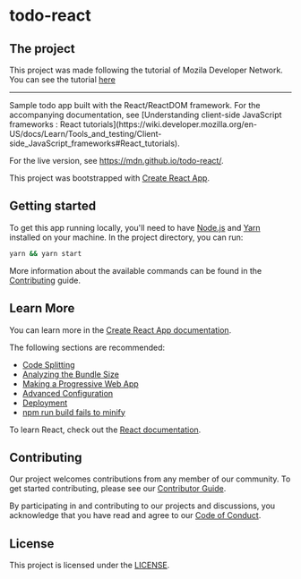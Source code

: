 # todo-react

## The project

This project was made following the tutorial of Mozila Developer Network. You can see the tutorial [here](https://developer.mozilla.org/en-US/docs/Learn/Tools_and_testing/Client-side_JavaScript_frameworks)
<hr>
Sample todo app built with the React/ReactDOM framework. For the accompanying documentation, see
[Understanding client-side JavaScript frameworks
: React tutorials](https://wiki.developer.mozilla.org/en-US/docs/Learn/Tools_and_testing/Client-side_JavaScript_frameworks#React_tutorials).

For the live version, see https://mdn.github.io/todo-react/.

This project was bootstrapped with [Create React App](https://github.com/facebook/create-react-app).

## Getting started

To get this app running locally, you'll need to have [Node.js](https://nodejs.org/en/) and [Yarn](https://yarnpkg.com/getting-started/install) installed on your machine.
In the project directory, you can run:

```bash
yarn && yarn start
```

More information about the available commands can be found in the [Contributing](CONTRIBUTING.md) guide.

## Learn More

You can learn more in the [Create React App documentation](https://facebook.github.io/create-react-app/docs/getting-started).

The following sections are recommended:

- [Code Splitting](https://facebook.github.io/create-react-app/docs/code-splitting)
- [Analyzing the Bundle Size](https://facebook.github.io/create-react-app/docs/analyzing-the-bundle-size)
- [Making a Progressive Web App](https://facebook.github.io/create-react-app/docs/making-a-progressive-web-app)
- [Advanced Configuration](https://facebook.github.io/create-react-app/docs/advanced-configuration)
- [Deployment](https://facebook.github.io/create-react-app/docs/deployment)
- [npm run build fails to minify](https://facebook.github.io/create-react-app/docs/troubleshooting#npm-run-build-fails-to-minify)

To learn React, check out the [React documentation](https://reactjs.org/).

## Contributing

Our project welcomes contributions from any member of our community.
To get started contributing, please see our [Contributor Guide](CONTRIBUTING.md).

By participating in and contributing to our projects and discussions, you acknowledge that you have read and agree to our [Code of Conduct](CODE_OF_CONDUCT.md).

## License

This project is licensed under the [LICENSE](LICENSE).
